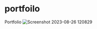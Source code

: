 # portfoilo
 Portfolio
![Screenshot 2023-08-26 120829](https://github.com/divyavaland1609/portfoilo/assets/142478256/c03c0e9e-a8a5-4f4f-9a1a-db81785088f3)
